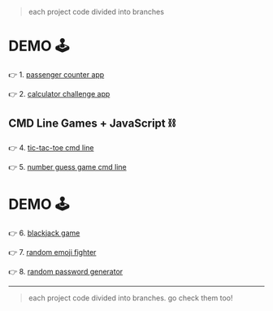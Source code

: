 > each project code divided into branches

# DEMO 🕹️

👉 1.  [passenger counter app](https://passenger-count-amrhnshh.netlify.app)

👉 2.  [calculator challenge app](https://calculator-challenge-amrhnshh.netlify.app/)

<!-- ❌ 3.  [basketball scoreboard app](https://basketball-scoreboard-amrhnshh.netlify.app) -->

## CMD Line Games + JavaScript ⛓️

👉 4.  [tic-tac-toe cmd line](https://github.com/amirahnasihah/javascript-miniprojects/tree/main/04-tic-tac-toe)

👉 5.  [number guess game cmd line](https://github.com/amirahnasihah/javascript-miniprojects/tree/main/05-guessing-game)

# DEMO 🕹️

👉 6.  [blackjack game](https://blackjack-amrhsnhh.netlify.app/)

👉 7.  [random emoji fighter](https://emoji-fighters-amrhnshh.netlify.app/)

👉 8.  [random password generator](https://password-generator-amrhnshh.netlify.app/)


<hr/>

> each project code divided into branches. go check them too!
